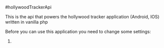 #hollywoodTrackerApi

<p>This is the api that powers the hollywood tracker application (Android, IOS) written in vanilla php</p>
<p>Before you can use this application you need to change some settings:</p>
<ol>
  <li></li>
</ol>
